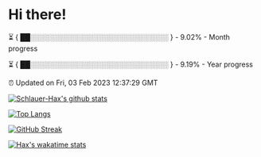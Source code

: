# Hi there!

⏳ { ██░░░░░░░░░░░░░░░░░░░░░░░░░░░░ } - 9.02% - Month progress

⏳ { ██░░░░░░░░░░░░░░░░░░░░░░░░░░░░ } - 9.19% - Year progress

⏰ Updated on Fri, 03 Feb 2023 12:37:29 GMT


[![Schlauer-Hax's github stats](https://github-readme-stats.vercel.app/api?username=Schlauer-Hax&show_icons=true&theme=dark&count_private=true)](https://github.com/Schlauer-Hax)


[![Top Langs](https://github-readme-stats.vercel.app/api/top-langs/?username=Schlauer-Hax&layout=compact&theme=dark)](https://github.com/Schlauer-Hax?tab=repositories)

[![GitHub Streak](https://streak-stats.demolab.com?user=Schlauer-Hax&theme=dark)](https://git.io/streak-stats)

[![Hax's wakatime stats](https://github-readme-stats.vercel.app/api/wakatime?username=Hax&theme=dark)](https://wakatime.com/@Hax)

